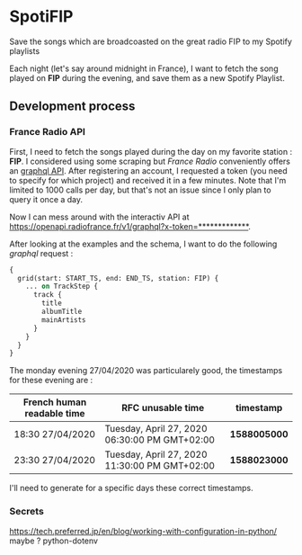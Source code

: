 # SpotiFIP

Save the songs which are broadcoasted on the great radio FIP to my Spotify playlists

Each night (let's say around midnight in France), I want to fetch the song played on **FIP** during the evening, and save them as a new Spotify Playlist.

## Development process

### France Radio API

First, I need to fetch the songs played during the day on my favorite station : **FIP**. I considered using some scraping but *France Radio* conveniently offers an [graphql API](https://www.radiofrance.fr/lopen-api-radio-france). After registering an account, I requested a token (you need to specify for which project) and received it in a few minutes. Note that I'm limited to 1000 calls per day, but that's not an issue since I only plan to query it once a day.

Now I can mess around with the interactiv API at <https://openapi.radiofrance.fr/v1/graphql?x-token=*************>.

After looking at the examples and the schema, I want to do the following *graphql* request :

```graphql
{
  grid(start: START_TS, end: END_TS, station: FIP) {
    ... on TrackStep {
      track {
        title
        albumTitle
        mainArtists
      }
    }
  }
}
```

The monday evening 27/04/2020 was particularely good, the timestamps for these evening are :

| French human readable time | RFC unusable time | timestamp |
| -------------------------- | ----------------- | --------- |
| 18:30 27/04/2020           | Tuesday, April 27, 2020 06:30:00 PM GMT+02:00 | **1588005000** |
| 23:30 27/04/2020           | Tuesday, April 27, 2020 11:30:00 PM GMT+02:00 | **1588023000** |

I'll need to generate for a specific days these correct timestamps.

### Secrets

https://tech.preferred.jp/en/blog/working-with-configuration-in-python/ maybe ?
python-dotenv